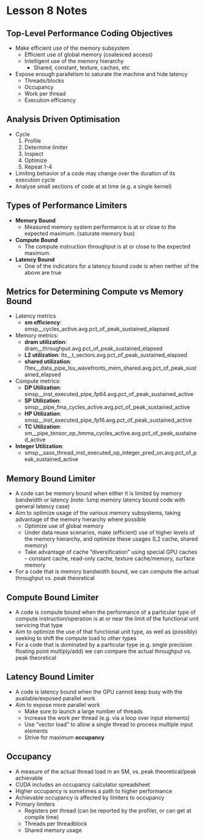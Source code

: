 # Lesson 8 Notes

## Top-Level Performance Coding Objectives

- Make efficient use of the memory subsystem
  - Efficient use of global memory (coalesced access)
  - Intelligent use of the memory hierarchy
    - Shared, constant, texture, caches, etc
- Expose enough parallelism to saturate the machine and hide latency
  - Threads/blocks
  - Occupancy
  - Work per thread
  - Execution efficiency

## Analysis Driven Optimisation

 - Cycle
    1. Profile
    2. Determine limiter
    3. Inspect
    4. Optimize
    5. Repeat 1-4
 - Limiting behavior of a code may change over the duration of its execution cycle
 - Analyse small sections of code at at time (e.g. a single kernel)

## Types of Performance Limiters

- **Memory Bound**
  - Measured memory system performance is at or close to the expected maximum. (saturate memory bus)
- **Compute Bound**
  - The compute instruction throughput is at or close to the expected maximum.
- **Latency Bound**
  - One of the indicators for a latency bound code is when neither of the above are true

## Metrics for Determining Compute vs Memory Bound

 - Latency metrics
   - **sm efficiency**: smsp__cycles_active.avg.pct_of_peak_sustained_elapsed
 - Memory metrics:
   - **dram utilization**: dram__throughput.avg.pct_of_peak_sustained_elapsed
   - **L2 utilization**: lts__t_sectors.avg.pct_of_peak_sustained_elapsed
   - **shared utilization**: l1tex__data_pipe_lsu_wavefronts_mem_shared.avg.pct_of_peak_sustained_elapsed
 - Compute metrics:
   - **DP Utilization**: smsp__inst_executed_pipe_fp64.avg.pct_of_peak_sustained_active
   - **SP Utilization**: smsp__pipe_fma_cycles_active.avg.pct_of_peak_sustained_active
   - **HP Utilization**: smsp__inst_executed_pipe_fp16.avg.pct_of_peak_sustained_active
   - **TC Utilization**: sm__pipe_tensor_op_hmma_cycles_active.avg.pct_of_peak_sustained_active
 - **Integer Utilization**:
   - smsp__sass_thread_inst_executed_op_integer_pred_on.avg.pct_of_peak_sustained_active

## Memory Bound Limiter

- A code can be memory bound when either it is limited by memory bandwidth or latency (note: lump memory latency bound code with general latency case)
- Aim to optimize usage of the various memory subsystems, taking advantage of the memory hierarchy where possible
  - Optimize use of global memory
  - Under data reuse scenarios, make (efficient) use of higher levels of the memory hierarchy, and optimize these usages (L2 cache, shared memory)
  - Take advantage of cache “diversification” using special GPU caches – constant cache, read-only cache, texture cache/memory, surface memory
- For a code that is memory bandwidth bound, we can compute the actual throughput vs. peak theoretical

## Compute Bound Limiter

- A code is compute bound when the performance of a particular type of compute instruction/operation is at or near the limit of the functional unit servicing that type
- Aim to optimize the use of that functional unit type, as well as (possibly) seeking to shift the compute load to other types
- For a code that is dominated by a particular type (e.g. single precision floating point multiply/add) we can compare the actual throughput vs. peak theoretical

## Latency Bound Limiter

- A code is latency bound when the GPU cannot keep busy with the available/exposed parallel work
- Aim to expose more parallel work
  - Make sure to launch a large number of threads
  - Increase the work per thread (e.g. via a loop over input elements)
  - Use “vector load” to allow a single thread to process multiple input elements
  - Strive for maximum **occupancy**

## Occupancy

- A measure of the actual thread load in an SM, vs. peak theoretical/peak achievable
- CUDA includes an occupancy calculator spreadsheet
- Higher occupancy is sometimes a path to higher performance
- Achievable occupancy is affected by limiters to occupancy
- Primary limiters
  - Registers per thread (can be reported by the profiler, or can get at compile time)
  - Threads per threadblock
  - Shared memory usage
